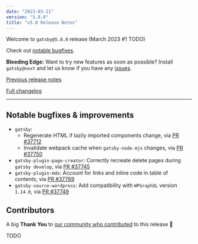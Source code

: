 ```yaml
---
date: "2023-03-21"
version: "5.8.0"
title: "v5.8 Release Notes"
---
```


Welcome to `gatsby@5.8.0` release (March 2023 #1 TODO)

Check out [notable bugfixes](#notable-bugfixes--improvements).

**Bleeding Edge:** Want to try new features as soon as possible? Install `gatsby@next` and let us know if you have any [issues](https://github.com/gatsbyjs/gatsby/issues).

[Previous release notes](/docs/reference/release-notes/v5.7)

[Full changelog][full-changelog]

---

## Notable bugfixes & improvements

- `gatsby`:
  - Regenerate HTML if lazily imported components change, via [PR #37712](https://github.com/gatsbyjs/gatsby/pull/37712)
  - Invalidate webpack cache when `gatsby-node.mjs` changes, via [PR #37750](https://github.com/gatsbyjs/gatsby/pull/37750)
- `gatsby-plugin-page-creator`: Correctly recreate delete pages during `gatsby develop`, via [PR #37745](https://github.com/gatsbyjs/gatsby/pull/37745)
- `gatsby-plugin-mdx`: Account for links and inline code in table of contents, via [PR #37789](https://github.com/gatsbyjs/gatsby/pull/37739)
- `gatsby-source-wordpress`: Add compatibility with `WPGraphQL` version `1.14.0`, via [PR #37749](https://github.com/gatsbyjs/gatsby/pull/37749)

## Contributors

A big **Thank You** to [our community who contributed][full-changelog] to this release 💜

TODO

[full-changelog]: https://github.com/gatsbyjs/gatsby/compare/gatsby@5.8.0-next.0...gatsby@5.8.0
